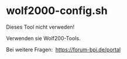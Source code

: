 # wolf2000-config.sh
Dieses Tool nicht verweden!

Verwenden sie Wolf200-Tools.

Bei weitere Fragen:  https://forum-bpi.de/portal
